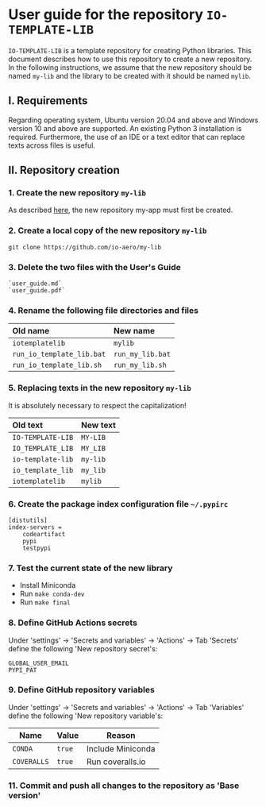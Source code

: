 # User guide for the repository `IO-TEMPLATE-LIB`

`IO-TEMPLATE-LIB` is a template repository for creating Python libraries. 
This document describes how to use this repository to create a new repository. 
In the following instructions, we assume that the new repository should be named `my-lib` and the library to be created with it should be named `mylib`.

## I. Requirements

Regarding operating system, Ubuntu version 20.04 and above and Windows version 10 and above are supported. An existing Python 3 installation is required.
Furthermore, the use of an IDE or a text editor that can replace texts across files is useful.

## II. Repository creation

### 1. Create the new repository `my-lib`

As described [here](https://docs.github.com/en/repositories/creating-and-managing-repositories/creating-a-repository-from-a-template), the new repository my-app must first be created.

### 2. Create a local copy of the new repository `my-lib`

    git clone https://github.com/io-aero/my-lib

### 3. Delete the two files with the User's Guide

    `user_guide.md`
    `user_guide.pdf`

### 4. Rename the following file directories and files

| Old name                  | New name         |
|:--------------------------|:-----------------|
| `iotemplatelib`           | `mylib`          |
| `run_io_template_lib.bat` | `run_my_lib.bat` |
| `run_io_template_lib.sh`  | `run_my_lib.sh`  |

### 5. Replacing texts in the new repository `my-lib`

It is absolutely necessary to respect the capitalization!

| Old text           | New text  |
|:-------------------|:----------|
| `IO-TEMPLATE-LIB`  | `MY-LIB`  |
| `IO_TEMPLATE_LIB`  | `MY_LIB`  |
| `io-template-lib`  | `my-lib`  |
| `io_template_lib`  | `my_lib`  |
| `iotemplatelib`    | `mylib`   |

### 6. Create the package index configuration file `~/.pypirc`

    [distutils]
    index-servers = 
        codeartifact
        pypi
        testpypi

### 7. Test the current state of the new library

- Install Miniconda
- Run `make conda-dev`
- Run `make final`

### 8. Define GitHub Actions secrets

Under 'settings' -> 'Secrets and variables' -> 'Actions' -> Tab 'Secrets' define the following 'New repository secret's:

    GLOBAL_USER_EMAIL
    PYPI_PAT

### 9. Define GitHub repository variables

Under 'settings' -> 'Secrets and variables' -> 'Actions' -> Tab 'Variables' define the following 'New repository variable's:

| Name        | Value  | Reason            |
|-------------|--------|-------------------|
| `CONDA`     | `true` | Include Miniconda |
| `COVERALLS` | `true` | Run coveralls.io  |

### 11. Commit and push all changes to the repository as 'Base version'
